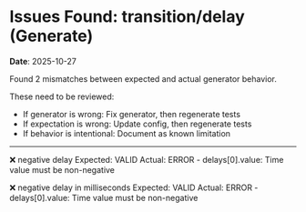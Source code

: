 # Issues Found: transition/delay (Generate)

**Date**: 2025-10-27

Found 2 mismatches between expected and actual generator behavior.

These need to be reviewed:
- If generator is wrong: Fix generator, then regenerate tests
- If expectation is wrong: Update config, then regenerate tests
- If behavior is intentional: Document as known limitation

---

❌ negative delay
   Expected: VALID
   Actual: ERROR - delays[0].value: Time value must be non-negative

❌ negative delay in milliseconds
   Expected: VALID
   Actual: ERROR - delays[0].value: Time value must be non-negative
